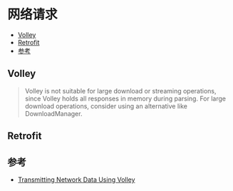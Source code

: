 # 网络请求

<!-- vim-markdown-toc GFM -->
* [Volley](#volley)
* [Retrofit](#retrofit)
* [参考](#参考)

<!-- vim-markdown-toc -->

## Volley

> Volley is not suitable for large download or streaming operations, since Volley holds all responses in memory during parsing. For large download operations, consider using an alternative like DownloadManager.

## Retrofit

## 参考

* [Transmitting Network Data Using Volley](https://developer.android.com/training/volley/index.html)

